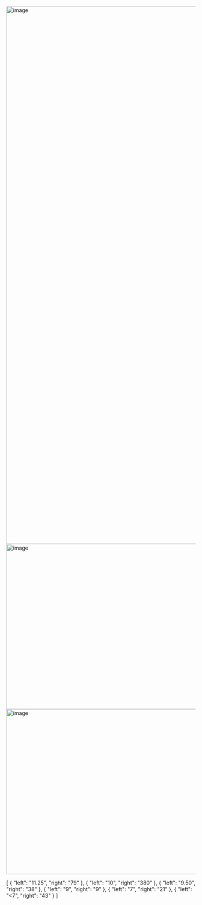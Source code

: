 <img width="3010" height="1426" alt="image" src="https://github.com/user-attachments/assets/50b1a288-a537-4d42-b02f-7e311f45176c" />

<img width="540" height="438" alt="image" src="https://github.com/user-attachments/assets/72fc075b-7ff8-4c72-af99-0584892e1141" />

<img width="540" height="438" alt="image" src="https://github.com/user-attachments/assets/eff70229-8d57-4772-bf9c-749439c6962e" />

[
  {
    "left": "11.25",
    "right": "79"
  },
  {
    "left": "10",
    "right": "380"
  },
  {
    "left": "9.50",
    "right": "38"
  },
  {
    "left": "9",
    "right": "9"
  },
  {
    "left": "7",
    "right": "21"
  },
  {
    "left": "<7",
    "right": "43"
  }
]
